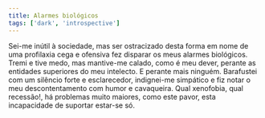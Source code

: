 ```yaml
---
title: Alarmes biológicos
tags: ['dark', 'introspective']
---
```


Sei-me inútil à sociedade, mas ser ostracizado desta forma em nome de uma profilaxia cega e ofensiva fez disparar os meus alarmes biológicos. Tremi e tive medo, mas mantive-me calado, como é meu dever, perante as entidades superiores do meu intelecto. E perante mais ninguém. Barafustei com um silêncio forte e esclarecedor, indignei-me simpático e fiz notar o meu descontentamento com humor e cavaqueira. Qual xenofobia, qual recessão!, há problemas muito maiores, como este pavor, esta incapacidade de suportar estar-se só.

